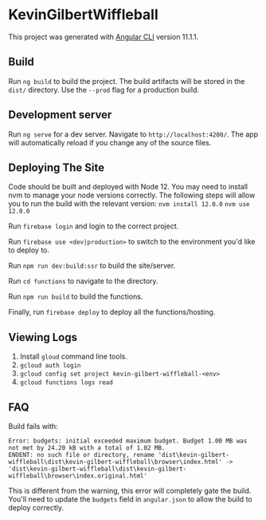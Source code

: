 # KevinGilbertWiffleball

This project was generated with [Angular CLI](https://github.com/angular/angular-cli) version 11.1.1.

## Build

Run `ng build` to build the project. The build artifacts will be stored in the `dist/` directory. Use the `--prod` flag for a production build.

## Development server

Run `ng serve` for a dev server. Navigate to `http://localhost:4200/`. The app will automatically reload if you change any of the source files.

## Deploying The Site

Code should be built and deployed with Node 12. You may need to install nvm to manage your node versions correctly. The following steps will allow you to run the build with the relevant version:
`nvm install 12.0.0`
`nvm use 12.0.0`

Run `firebase login` and login to the correct project.

Run `firebase use <dev|production>` to switch to the environment you'd like to deploy to.

Run `npm run dev:build:ssr` to build the site/server.

Run `cd functions` to navigate to the directory.

Run `npm run build` to build the functions.

Finally, run `firebase deploy` to deploy all the functions/hosting.

## Viewing Logs

1. Install `gloud` command line tools.
2. `gcloud auth login`
3. `gcloud config set project kevin-gilbert-wiffleball-<env>`
4. `gcloud functions logs read`

## FAQ

Build fails with:
```
Error: budgets: initial exceeded maximum budget. Budget 1.00 MB was not met by 24.20 kB with a total of 1.02 MB.
ENOENT: no such file or directory, rename 'dist\kevin-gilbert-wiffleball\dist\kevin-gilbert-wiffleball\browser\index.html' -> 'dist\kevin-gilbert-wiffleball\dist\kevin-gilbert-wiffleball\browser\index.original.html'
```
This is different from the warning, this error will completely gate the build. You'll need to update the `budgets` field in `angular.json` to allow the build to deploy correctly.


